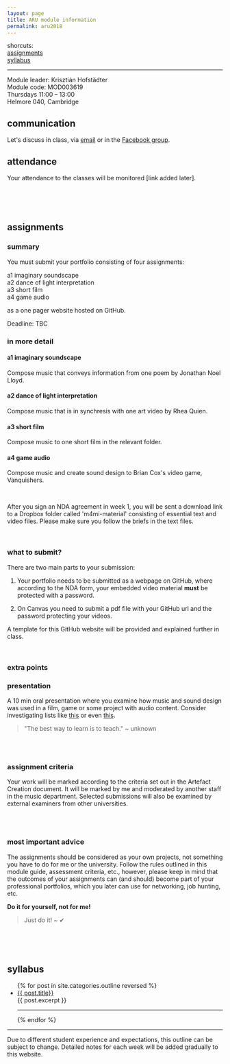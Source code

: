 ```yaml
---
layout: page
title: ARU module information
permalink: aru2018
---
```


shorcuts:    
[assignments](#assignments)   
[syllabus](#syllabus)   

---

Module leader: Krisztián Hofstädter     
Module code: MOD003619   
Thursdays 11:00 – 13:00    
Helmore 040, Cambridge
<br>
## communication
Let's discuss in class, via [email](https://raw.githubusercontent.com/krisztian-hofstadter-tedor/m4mi/gh-pages/assets/email.jpg) or in the [Facebook group](https://www.facebook.com/groups/1091343414312213).
<br>
## attendance
Your attendance to the classes will be monitored [link added later].

<br><br><br>

<a name="assignments"></a>
## assignments
### summary
You must submit your portfolio consisting of four assignments:

a1 imaginary soundscape  
a2 dance of light interpretation   
a3 short film   
a4 game audio   

as a one pager website hosted on GitHub.

Deadline: TBC
<br>

### in more detail

#### a1 imaginary soundscape
Compose music that conveys information from one poem by Jonathan Noel Lloyd.

#### a2 dance of light interpretation
Compose music that is in synchresis with one art video by Rhea Quien.

#### a3 short film
Compose music to one short film in the relevant folder.

#### a4 game audio
Compose music and create sound design to Brian Cox's video game, Vanquishers.

<br>

After you sign an NDA agreement in week 1, you will be sent a download link to a Dropbox folder called 'm4mi-material' consisting of essential text and video files. Please make sure you follow the briefs in the text files.

<br>


### what to submit?

There are two main parts to your submission:

1) Your portfolio needs to be submitted as a webpage on GitHub, where according to the NDA form, your embedded video material **must** be protected with a password.

2) On Canvas you need to submit a pdf file with your GitHub url and the password protecting your videos.

A template for this GitHub website will be provided and explained further in class.

<br>

### extra points

### presentation
A 10 min oral presentation where you examine how music and sound design was used in a film, game or some project with audio content. Consider investigating lists like [this](http://www.nme.com/photos/61-of-the-greatest-film-soundtracks-ever/207108#/photo/15) or even [this](https://www.google.co.uk/search?q=best+film+music&oq=best+film+music+&aqs=chrome..69i57j69i65.3621j0j7&sourceid=chrome&ie=UTF-8).

> "The best way to learn is to teach." ~ unknown

<br><br>

### assignment criteria
Your work will be marked according to the criteria set out in the Artefact Creation document. It will be marked by me and moderated by another staff in the music department. Selected submissions will also be examined by external examiners from other universities.

<br><br>

### most important advice
The assignments should be considered as your own projects, not something you have to do for me or the university. Follow the rules outlined in this module guide, assessment criteria, etc., however, please keep in mind that the outcomes of your assignments can (and should) become part of your professional portfolios, which you later can use for networking, job hunting, etc.

**Do it for yourself, not for me!**

> Just do it! ~ ✔

<br><br><br>

<a name="syllabus"></a>
## syllabus

<ul class="myposts">
{% for post in site.categories.outline reversed %}
    <li><a href="{{ post.url }}">{{ post.title}}</a>
    </li>
      {{ post.excerpt }}
      <hr>
{% endfor %}
</ul>

---

Due to different student experience and expectations, this outline can be subject to change. Detailed notes for each week will be added gradually to this website.
